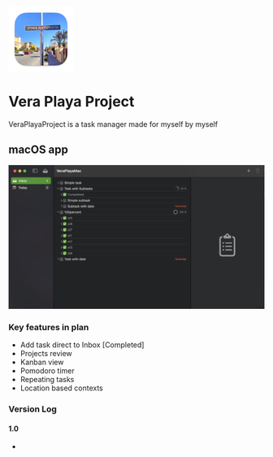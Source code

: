 ![](AppIcon/128x128.png)
# Vera Playa Project

VeraPlayaProject is a task manager 
made for myself by myself

## macOS app
![](mac.png)

### Key features in plan

* Add task direct to Inbox [Completed]
* Projects review
* Kanban view
* Pomodoro timer
* Repeating tasks
* Location based contexts

### Version Log

#### 1.0

* 